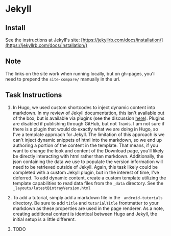 # Jekyll

## Install
See the instructions at Jekyll's site: [https://jekyllrb.com/docs/installation/](https://jekyllrb.com/docs/installation/)

## Note
The links on the site work when running locally, but on gh-pages, you'll need to prepend the ```site-compare/``` manually in the url.

## Task Instructions
1. In Hugo, we used custom shortcodes to inject dynamic content into markdown. In my review of Jekyll documentation, this isn't available out of the box, but is available via plugins (see the discussion [here](https://gohugo.io/tutorials/migrate-from-jekyll/#convert-jekyll-plugins-to-hugo-shortcodes)). Plugins are disabled if publishing through GitHub, but not Travis. I am not sure if there is a plugin that would do exactly what we are doing in Hugo, so I've a template approach for Jekyll. The limitation of this approach is we can't inject dynamic snippets of html into the markdown, so we end up authoring a portion of the content in the template. That means, if you want to change the look and content of the Download page, you'll likely be directly interacting with html rather than markdown. Additionally, the json containing the data we use to populate the version information will need to be retrieved outside of Jekyll. Again, this task likely could be completed with a custom Jekyll plugin, but in the interest of time, I've deferred.
To add dynamic content, create a custom template utilizing the template capabilities to read data files from the ```_data``` directory. See the ```_layouts/latestBintrayVersion.html```

2. To add a tutorial, simply add a markdown file in the ```_android-tutorials``` directory. Be sure to add ```title``` and ```tutorialTitle``` frontmatter to your markdown as these properties are used in the page renderer. As a note, creating additional content is identical between Hugo and Jekyll, the initial setup is a little different.

3. TODO